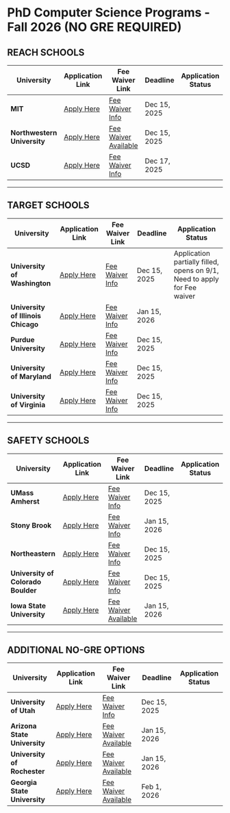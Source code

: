 # PhD Computer Science Programs - Fall 2026 (NO GRE REQUIRED)

## **REACH SCHOOLS**
| University | Application Link | Fee Waiver Link | Deadline | Application Status |
|------------|------------------|-----------------|----------|--------------------|
| **MIT** | [Apply Here](http://gradadmissions.mit.edu/) | [Fee Waiver Info](http://gradadmissions.mit.edu/about/diversity-initiatives/fee-waiver) | Dec 15, 2025 | |
| **Northwestern University** | [Apply Here](https://www.mccormick.northwestern.edu/computer-science/) | [Fee Waiver Available](https://www.mccormick.northwestern.edu/computer-science/academics/graduate/admissions/) | Dec 15, 2025 | |
| **UCSD** | [Apply Here](https://cse.ucsd.edu/graduate/admissions) | [Fee Waiver Info](https://docs.google.com/forms/d/e/1FAIpQLSekFbkST-lIVOMQm_hKHotCgOZXaaCYx3Tg4ePXPjX5p_9xag/viewform) | Dec 17, 2025 | |

---

## **TARGET SCHOOLS**
| University | Application Link | Fee Waiver Link | Deadline | Application Status |
|------------|------------------|-----------------|----------|--------------------|
| **University of Washington** | [Apply Here](https://grad.uw.edu/admissions/) | [Fee Waiver Info](https://www.cs.washington.edu/academics/phd/admissions) | Dec 15, 2025 | Application partially filled, opens on 9/1, Need to apply for Fee waiver |
| **University of Illinois Chicago** | [Apply Here](https://cs.uic.edu/graduate/admissions/) | [Fee Waiver Info](https://admissions.uic.edu/graduate-professional/application-process/application-fee-waivers) | Jan 15, 2026 | |
| **Purdue University** | [Apply Here](https://www.purdue.edu/gradschool/admissions/) | [Fee Waiver Info](https://www.purdue.edu/gradschool/admissions/how-to-apply/apply-fee.html) | Dec 15, 2025 | |
| **University of Maryland** | [Apply Here](https://gradschool.umd.edu/admissions) | [Fee Waiver Info](https://gradschool.umd.edu/feewaiverinformation) | Dec 15, 2025 | |
| **University of Virginia** | [Apply Here](https://engineering.virginia.edu/graduate-admissions) | [Fee Waiver Info](https://engineering.virginia.edu/departments/biomedical-engineering/apply/application-fee-waivers) | Dec 15, 2025 | |

---

## **SAFETY SCHOOLS**
| University | Application Link | Fee Waiver Link | Deadline | Application Status |
|------------|------------------|-----------------|----------|--------------------|
| **UMass Amherst** | [Apply Here](https://www.umass.edu/graduate/admissions) | [Fee Waiver Info](https://www.cics.umass.edu/admissions/application-instructions) | Dec 15, 2025 | |
| **Stony Brook** | [Apply Here](https://www.stonybrook.edu/commcms/grad/) | [Fee Waiver Info](https://www.stonybrook.edu/sb/graduatebulletin/current/admissions/special/waiver.php) | Jan 15, 2026 | |
| **Northeastern** | [Apply Here](https://coe.northeastern.edu/academics-experiential-learning/graduate-school-of-engineering/) | [Fee Waiver Info](https://coe.northeastern.edu/academics-experiential-learning/graduate-school-of-engineering/graduate-admissions/) | Dec 15, 2025 | |
| **University of Colorado Boulder** | [Apply Here](https://www.colorado.edu/graduateschool/admissions) | [Fee Waiver Info](https://www.colorado.edu/graduateschool/admissions/application-requirements/application-fee) | Dec 15, 2025 | |
| **Iowa State University** | [Apply Here](https://www.cs.iastate.edu/graduate-studies/) | [Fee Waiver Available](https://www.grad-college.iastate.edu/admissions/) | Jan 15, 2026 | |

---

## **ADDITIONAL NO-GRE OPTIONS**
| University | Application Link | Fee Waiver Link | Deadline | Application Status |
|------------|------------------|-----------------|----------|--------------------|
| **University of Utah** | [Apply Here](https://admissions.utah.edu/graduate/) | [Fee Waiver Info](https://www.cs.utah.edu/graduate/admissions/) | Dec 15, 2025 | |
| **Arizona State University** | [Apply Here](https://admission.asu.edu/graduate) | [Fee Waiver Available](https://graduate.asu.edu/admissions) | Jan 15, 2026 | |
| **University of Rochester** | [Apply Here](https://www.rochester.edu/college/gradstudies/) | [Fee Waiver Available](https://www.rochester.edu/college/gradstudies/graduate-admissions/) | Jan 15, 2026 | |
| **Georgia State University** | [Apply Here](https://cs.gsu.edu/graduate/) | [Fee Waiver Available](https://graduateadmissions.gsu.edu/) | Feb 1, 2026 | |
